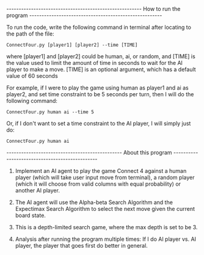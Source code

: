 -------------------------------------------------------  How to run the program  ------------------------------------------------------

To run the code, write the following command in terminal after locating to the path of the file:

    ConnectFour.py [player1] [player2] --time [TIME]

where [player1] and [player2] could be human, ai, or random, and [TIME] is the value used to limit the amount of time in seconds to wait for the AI player to make a move. [TIME] is an optional argument, which has a default value of 60 seconds

For example, if I were to play the game using human as player1 and ai as player2, and set time constraint to be 5 seconds per turn, then I will do the following command:

    ConnectFour.py human ai --time 5
    
Or, if I don't want to set a time constraint to the AI player, I will simply just do:

    ConnectFour.py human ai
    
-----------------------------------------------  About this program  -----------------------------------------------

1. Implement an AI agent to play the game Connect 4 against a human player (which will take user input move from terminal), a random player (which it will choose from valid columns with equal probability) or another AI player. 

2. The AI agent will use the Alpha-beta Search Algorithm and the Expectimax Search Algorithm to select the next move given the current board state. 

3. This is a depth-limited search game, where the max depth is set to be 3.

4. Analysis after running the program multiple times: If I do AI player vs. AI player, the player that goes first do better in general.

